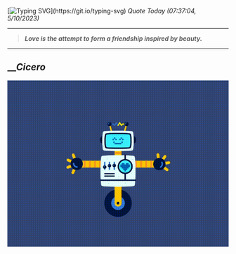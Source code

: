 [![Typing SVG](https://readme-typing-svg.herokuapp.com?font=Press+Start+2P&color=C2F784&size=35&width=900&height=100&lines=Hello+World%2C+I'm+Hung+!)](https://git.io/typing-svg) 
_Quote Today (07:37:04, 5/10/2023)_
___
>**_Love is the attempt to form a friendship inspired by beauty._**
___

## __**_Cicero_**

![RobotDance](src/assets/images/robot-dancing-dribble.gif?style=center)
